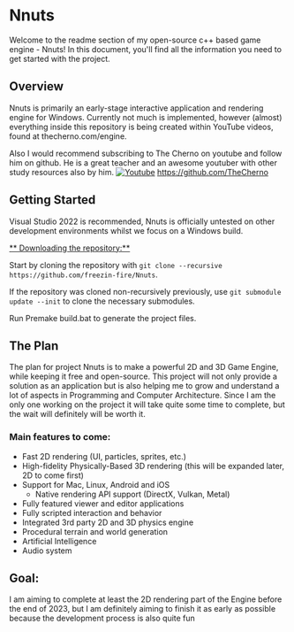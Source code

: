 # Nnuts
Welcome to the readme section of my open-source c++ based game engine - Nnuts!
In this document, you'll find all the information you need to get started with the project.

## Overview
Nnuts is primarily an early-stage interactive application and rendering engine for Windows. Currently not much is implemented, however (almost) everything inside this repository is being created within YouTube videos, found at thecherno.com/engine.

Also I would recommend subscribing to The Cherno on youtube and follow him on github. He is a great teacher and an awesome youtuber with other study resources also by him.
[![Youtube](https://img.shields.io/badge/TheChernoProject--red.svg?style=social&logo=youtube)](https://www.youtube.com/user/TheChernoProject)
https://github.com/TheCherno


## Getting Started
Visual Studio 2022 is recommended, Nnuts is officially untested on other development environments whilst we focus on a Windows build.

<ins>** Downloading the repository:**</ins>

Start by cloning the repository with `git clone --recursive https://github.com/freezin-fire/Nnuts`.

If the repository was cloned non-recursively previously, use `git submodule update --init` to clone the necessary submodules.

Run Premake build.bat to generate the project files.

## The Plan
The plan for project Nnuts is to make a powerful 2D and 3D Game Engine, while keeping it free and open-source. This project will not only provide a solution as an application but is also helping me to grow and understand a lot of aspects in Programming and Computer Architecture.
Since I am the only one working on the project it will take quite some time to complete, but the wait will definitely will be worth it.

### Main features to come:
- Fast 2D rendering (UI, particles, sprites, etc.)
- High-fidelity Physically-Based 3D rendering (this will be expanded later, 2D to come first)
- Support for Mac, Linux, Android and iOS
    - Native rendering API support (DirectX, Vulkan, Metal)
- Fully featured viewer and editor applications
- Fully scripted interaction and behavior
- Integrated 3rd party 2D and 3D physics engine
- Procedural terrain and world generation
- Artificial Intelligence
- Audio system

## Goal:
I am aiming to complete at least the 2D rendering part of the Engine before the end of 2023, but I am definitely aiming to finish it as early as possible because the development process is also quite fun
